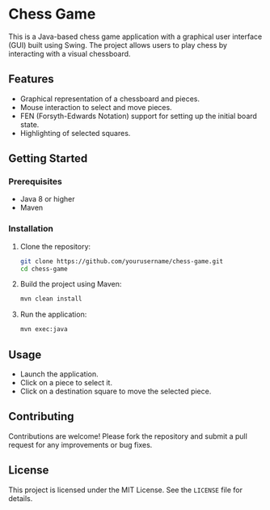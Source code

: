 # Chess Game

This is a Java-based chess game application with a graphical user interface (GUI) built using Swing. The project allows users to play chess by interacting with a visual chessboard.

## Features

- Graphical representation of a chessboard and pieces.
- Mouse interaction to select and move pieces.
- FEN (Forsyth-Edwards Notation) support for setting up the initial board state.
- Highlighting of selected squares.

## Getting Started

### Prerequisites

- Java 8 or higher
- Maven

### Installation

1. Clone the repository:
    ```sh
    git clone https://github.com/yourusername/chess-game.git
    cd chess-game
    ```

2. Build the project using Maven:
    ```sh
    mvn clean install
    ```

3. Run the application:
    ```sh
    mvn exec:java
    ```

## Usage

- Launch the application.
- Click on a piece to select it.
- Click on a destination square to move the selected piece.

## Contributing

Contributions are welcome! Please fork the repository and submit a pull request for any improvements or bug fixes.

## License

This project is licensed under the MIT License. See the `LICENSE` file for details.